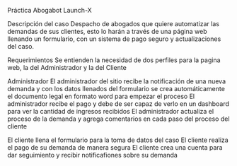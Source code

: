 Práctica Abogabot
 Launch-X

Descripción del caso
Despacho de abogados que quiere automatizar las demandas de sus clientes, esto lo harán a través de una página web llenando un formulario, con un sistema de pago seguro y actualizaciones del caso.

Requerimientos
Se entienden la necesidad de dos perfiles para la pagina web, la del Administrador y la del Cliente

Administrador
El administrador del sitio recibe la notificación de una nueva demanda y con los datos llenados del formulario se crea automáticamente el documento legal en formato word para empezar el proceso
El administrador recibe el pago y debe de ser capaz de verlo en un dashboard para ver la cantidad de ingresos recibidos
El administrador actualiza el proceso de la demanda y agrega comentarios en cada paso del proceso del cliente

El cliente llena el formulario para la toma de datos del caso
El cliente realiza el pago de su demanda de manera segura
El cliente crea una cuenta para dar seguimiento y recibir notificafiones sobre su demanda
